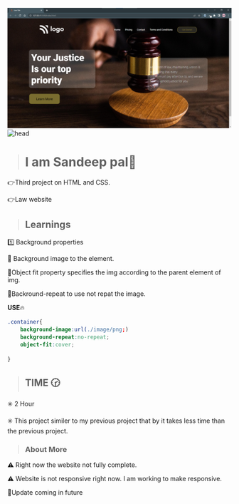![thubnail](./assets/law-website-thumbnail.png)
![head](https://img.shields.io/badge/Hello-Welcome-blue)
># I am Sandeep pal🙏

👉Third project on HTML and CSS.

👉Law website

>## Learnings

1️⃣ Background properties

🌟 Background image to the element.

🌟Object fit property specifies the img according to the parent element of img.

🌟Backround-repeat to use not repat the image.

__USE__🔥

```css
.container{
    background-image:url(./image/png;)
    background-repeat:no-repeat;
    object-fit:cover;

}

```

>## TIME 🕝
✳️ 2 Hour 

✳️ This project similer to my previous project that by it takes less time than the previous project.

> ### About More
⚠️ Right now the website not fully complete.

⚠️ Website is not responsive right now. 
I am working to make responsive.

🔁Update coming in future







